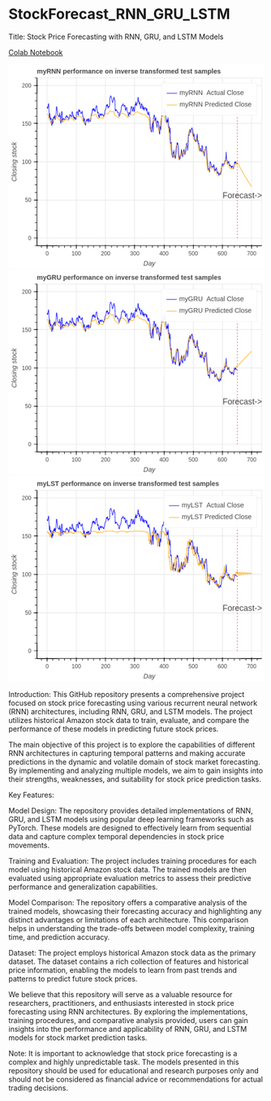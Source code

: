 # StockForecast_RNN_GRU_LSTM

Title: Stock Price Forecasting with RNN, GRU, and LSTM Models

[Colab Notebook](https://colab.research.google.com/drive/1Bru5CREFxm0RSbS0UXa9Y4iGbF0Lmr5x#scrollTo=Ttf-SeWh1Cf6)

![Plot1](RNN.png)
![Plot2](GRU.png)
![Plot3](LSTM.png)


Introduction:
This GitHub repository presents a comprehensive project focused on stock price forecasting using various recurrent neural network (RNN) architectures, including RNN, GRU, and LSTM models. The project utilizes historical Amazon stock data to train, evaluate, and compare the performance of these models in predicting future stock prices.

The main objective of this project is to explore the capabilities of different RNN architectures in capturing temporal patterns and making accurate predictions in the dynamic and volatile domain of stock market forecasting. By implementing and analyzing multiple models, we aim to gain insights into their strengths, weaknesses, and suitability for stock price prediction tasks.

Key Features:

Model Design: The repository provides detailed implementations of RNN, GRU, and LSTM models using popular deep learning frameworks such as PyTorch. These models are designed to effectively learn from sequential data and capture complex temporal dependencies in stock price movements.

Training and Evaluation: The project includes training procedures for each model using historical Amazon stock data. The trained models are then evaluated using appropriate evaluation metrics to assess their predictive performance and generalization capabilities.

Model Comparison: The repository offers a comparative analysis of the trained models, showcasing their forecasting accuracy and highlighting any distinct advantages or limitations of each architecture. This comparison helps in understanding the trade-offs between model complexity, training time, and prediction accuracy.

Dataset: The project employs historical Amazon stock data as the primary dataset. The dataset contains a rich collection of features and historical price information, enabling the models to learn from past trends and patterns to predict future stock prices.

We believe that this repository will serve as a valuable resource for researchers, practitioners, and enthusiasts interested in stock price forecasting using RNN architectures. By exploring the implementations, training procedures, and comparative analysis provided, users can gain insights into the performance and applicability of RNN, GRU, and LSTM models for stock market prediction tasks.

Note: It is important to acknowledge that stock price forecasting is a complex and highly unpredictable task. The models presented in this repository should be used for educational and research purposes only and should not be considered as financial advice or recommendations for actual trading decisions.
